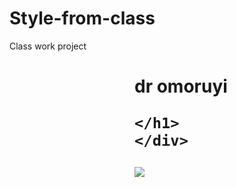 # Style-from-class
Class work project
<!DOCTYPE html>

<html>
<head>
  <meta http-equiv="CONTENT-TYPE" content="text/html; charset=UTF-8">
  <title>Hello, World!</title>
</head>
<body>
  <div id= ""person name"
    style = "margin-left:200px";
             "height :2000px";
             "width: 2000px;"
    >
    <h1> dr omoruyi
    
    </h1>
    </div>
 <div id= "passport">
    <img src= "https://images.app.goo.gl/bARK7EGWD6N7M2B66"/>
    </div>
    <ul>
    </ul>
    
</body>
</html>
